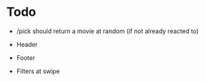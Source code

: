 # Todo

-   /pick should return a movie at random (if not already reacted to)

-   Header
-   Footer
-   Filters at swipe
